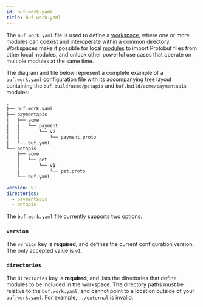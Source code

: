 ```yaml
---
id: buf-work-yaml
title: buf.work.yaml
---
```


The `buf.work.yaml` file is used to define a
[workspace](../../reference/workspaces.mdx), where one or more modules can
coexist and interoperate within a common directory. Workspaces make it possible
for local [modules](../../bsr/overview.mdx#modules) to import Protobuf files
from other local modules, and unlock other powerful use cases that operate on
multiple modules at the same time.

The diagram and file below represent a complete example of a `buf.work.yaml`
configuration file with its accompanying tree layout containing the
`buf.build/acme/petapis` and `buf.build/acme/paymentapis` modules:

```sh
.
├── buf.work.yaml
├── paymentapis
│   ├── acme
│   │   └── payment
│   │       └── v2
│   │           └── payment.proto
│   └── buf.yaml
└── petapis
    ├── acme
    │   └── pet
    │       └── v1
    │           └── pet.proto
    └── buf.yaml
```

```yaml title="buf.work.yaml"
version: v1
directories:
  - paymentapis
  - petapis
```

The `buf.work.yaml` file currently supports two options:

### `version`

The `version` key is **required**, and defines the current configuration
version. The only accepted value is `v1`.

### `directories`

The `directories` key is **required**, and lists the directories that define
modules to be included in the workspace. The directory paths must be relative to
the `buf.work.yaml`, and cannot point to a location outside of your
`buf.work.yaml`. For example, `../external` is invalid.
